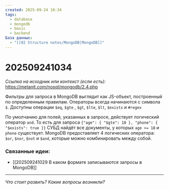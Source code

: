 ```yaml
---
created: 2025-09-24 10:34
tags:
  - database
  - mongodb
  - basic
  - backend
База данных:
  - "[[02 Structure notes/MongoDB|MongoDB]]"
---
```

# 202509241034

*Ссылка на исходник или контекст (если есть):* https://metanit.com/nosql/mongodb/2.4.php

Фильтры для запроса в MongoDB выглядит как JS-объект, построенный по определенным правилам. Операторы всегда начинаются с символа `$`. Доступны операции `$eq`, `$gte` , `$gt`, `$lte`,  `$lt`, `$exists` и `#regex`

По умолчанию для полей, указанных в запросе, действует логический оператор `and`. То есть для запроса `{"age": { "$gte": 18 }, "phone": { "$exists": true }}` СУБД найдёт все документы, у которых `age >= 18` и `phone` существует.
MongoDB предоставляет 4 логических оператора: `$or`, `$nor`, `$not` и `$and`, которые можно комбинировать между собой.
### Связанные идеи:
*   [[202509241029 В каком формате записываются запросы в MongoDB]]
---

*Что стоит развить? Какие вопросы возникли?*

